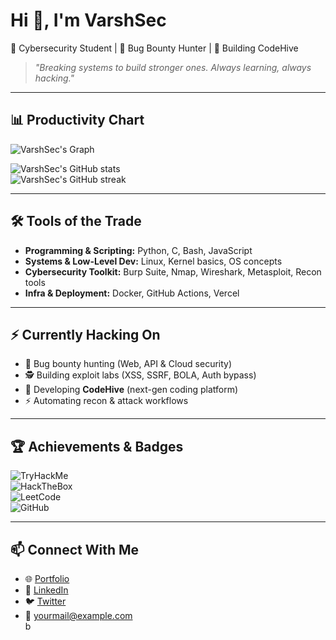 # Hi 👋, I'm VarshSec  

🔐 Cybersecurity Student | 🐞 Bug Bounty Hunter | 🚀 Building CodeHive  
> *"Breaking systems to build stronger ones. Always learning, always hacking."*  

---

## 📊 Productivity Chart
![VarshSec's Graph](https://github-readme-activity-graph.vercel.app/graph?username=VarshSec&theme=react-dark)  

![VarshSec's GitHub stats](https://github-readme-stats.vercel.app/api?username=VarshSec&show_icons=true&theme=tokyonight)  
![VarshSec's GitHub streak](https://github-readme-streak-stats.herokuapp.com/?user=VarshSec&theme=tokyonight)  

---

## 🛠️ Tools of the Trade
- **Programming & Scripting:** Python, C, Bash, JavaScript  
- **Systems & Low-Level Dev:** Linux, Kernel basics, OS concepts  
- **Cybersecurity Toolkit:** Burp Suite, Nmap, Wireshark, Metasploit, Recon tools  
- **Infra & Deployment:** Docker, GitHub Actions, Vercel  

---

## ⚡ Currently Hacking On
- 🔐 Bug bounty hunting (Web, API & Cloud security)  
- 🕵️ Building exploit labs (XSS, SSRF, BOLA, Auth bypass)  
- 🚀 Developing **CodeHive** (next-gen coding platform)  
- ⚡ Automating recon & attack workflows  

---

## 🏆 Achievements & Badges
![TryHackMe](https://img.shields.io/badge/TryHackMe-Profile-red?logo=tryhackme)  
![HackTheBox](https://img.shields.io/badge/HackTheBox-Labs-green?logo=hackthebox)  
![LeetCode](https://img.shields.io/badge/LeetCode-ProblemSolving-yellow?logo=leetcode)  
![GitHub](https://img.shields.io/badge/GitHub-OpenSource-blue?logo=github)  

---

## 📫 Connect With Me
- 🌐 [Portfolio](https://yourwebsite.com)  
- 💼 [LinkedIn](https://linkedin.com/in/YOURUSERNAME)  
- 🐦 [Twitter](https://twitter.com/YOURUSERNAME)  
- 📧 yourmail@example.com  
b
